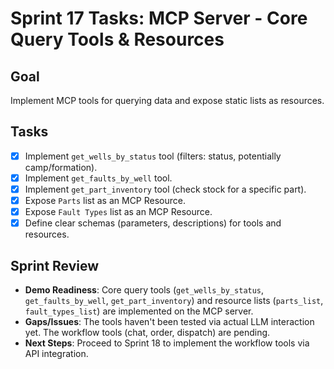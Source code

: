 # Sprint 17 Tasks: MCP Server - Core Query Tools & Resources

## Goal
Implement MCP tools for querying data and expose static lists as resources.

## Tasks

- [x] Implement `get_wells_by_status` tool (filters: status, potentially camp/formation).
- [x] Implement `get_faults_by_well` tool.
- [x] Implement `get_part_inventory` tool (check stock for a specific part).
- [x] Expose `Parts` list as an MCP Resource.
- [x] Expose `Fault Types` list as an MCP Resource.
- [x] Define clear schemas (parameters, descriptions) for tools and resources.

## Sprint Review
- **Demo Readiness**: Core query tools (`get_wells_by_status`, `get_faults_by_well`, `get_part_inventory`) and resource lists (`parts_list`, `fault_types_list`) are implemented on the MCP server.
- **Gaps/Issues**: The tools haven't been tested via actual LLM interaction yet. The workflow tools (chat, order, dispatch) are pending.
- **Next Steps**: Proceed to Sprint 18 to implement the workflow tools via API integration. 